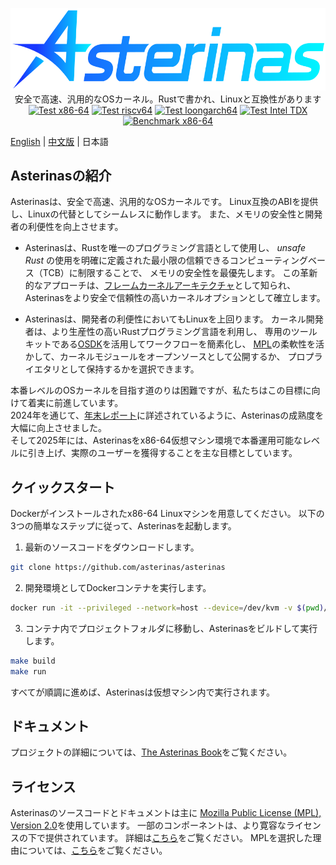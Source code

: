 <p align="center">
    <img src="book/src/images/logo_en.svg" alt="asterinas-logo" width="620"><br>
    安全で高速、汎用的なOSカーネル。Rustで書かれ、Linuxと互換性があります<br/>
    <a href="https://github.com/asterinas/asterinas/actions/workflows/test_x86.yml"><img src="https://github.com/asterinas/asterinas/actions/workflows/test_x86.yml/badge.svg?event=push" alt="Test x86-64" style="max-width: 100%;"></a>
    <a href="https://github.com/asterinas/asterinas/actions/workflows/test_riscv.yml"><img src="https://github.com/asterinas/asterinas/actions/workflows/test_riscv.yml/badge.svg?event=push" alt="Test riscv64" style="max-width: 100%;"></a>
    <a href="https://github.com/asterinas/asterinas/actions/workflows/test_loongarch.yml"><img src="https://github.com/asterinas/asterinas/actions/workflows/test_loongarch.yml/badge.svg?event=push" alt="Test loongarch64" style="max-width: 100%;"></a>
    <a href="https://github.com/asterinas/asterinas/actions/workflows/test_x86_tdx.yml"><img src="https://github.com/asterinas/asterinas/actions/workflows/test_x86_tdx.yml/badge.svg" alt="Test Intel TDX" style="max-width: 100%;"></a>
    <a href="https://asterinas.github.io/benchmark/x86-64/"><img src="https://github.com/asterinas/asterinas/actions/workflows/benchmark_x86.yml/badge.svg" alt="Benchmark x86-64" style="max-width: 100%;"></a>
    <br/>
</p>

[English](README.md) | [中文版](README_CN.md) | 日本語

## Asterinasの紹介

Asterinasは、安全で高速、汎用的なOSカーネルです。
Linux互換のABIを提供し、Linuxの代替としてシームレスに動作します。
また、メモリの安全性と開発者の利便性を向上させます。

* Asterinasは、Rustを唯一のプログラミング言語として使用し、
  _unsafe Rust_ の使用を明確に定義された最小限の信頼できるコンピューティングベース（TCB）に制限することで、
  メモリの安全性を最優先します。
  この革新的なアプローチは、[フレームカーネルアーキテクチャ](https://asterinas.github.io/book/kernel/the-framekernel-architecture.html)として知られ、
  Asterinasをより安全で信頼性の高いカーネルオプションとして確立します。

* Asterinasは、開発者の利便性においてもLinuxを上回ります。
  カーネル開発者は、より生産性の高いRustプログラミング言語を利用し、
  専用のツールキットである[OSDK](https://asterinas.github.io/book/osdk/guide/index.html)を活用してワークフローを簡素化し、
  [MPL](#License)の柔軟性を活かして、カーネルモジュールをオープンソースとして公開するか、
  プロプライエタリとして保持するかを選択できます。

本番レベルのOSカーネルを目指す道のりは困難ですが、私たちはこの目標に向けて着実に前進しています。  
2024年を通じて、[年末レポート](https://asterinas.github.io/2025/01/20/asterinas-in-2024.html)に詳述されているように、Asterinasの成熟度を大幅に向上させました。  
そして2025年には、Asterinasをx86-64仮想マシン環境で本番運用可能なレベルに引き上げ、実際のユーザーを獲得することを主な目標としています。

## クイックスタート

Dockerがインストールされたx86-64 Linuxマシンを用意してください。
以下の3つの簡単なステップに従って、Asterinasを起動します。

1. 最新のソースコードをダウンロードします。

```bash
git clone https://github.com/asterinas/asterinas
```

2. 開発環境としてDockerコンテナを実行します。

```bash
docker run -it --privileged --network=host --device=/dev/kvm -v $(pwd)/asterinas:/root/asterinas asterinas/asterinas:0.16.0-20250822
```

3. コンテナ内でプロジェクトフォルダに移動し、Asterinasをビルドして実行します。

```bash
make build
make run
```

すべてが順調に進めば、Asterinasは仮想マシン内で実行されます。

## ドキュメント

プロジェクトの詳細については、[The Asterinas Book](https://asterinas.github.io/book/)をご覧ください。

## ライセンス

Asterinasのソースコードとドキュメントは主に
[Mozilla Public License (MPL), Version 2.0](https://github.com/asterinas/asterinas/blob/main/LICENSE-MPL)を使用しています。
一部のコンポーネントは、より寛容なライセンスの下で提供されています。
詳細は[こちら](https://github.com/asterinas/asterinas/blob/main/.licenserc.yaml)をご覧ください。
MPLを選択した理由については、[こちら](https://asterinas.github.io/book/index.html#licensing)をご覧ください。
